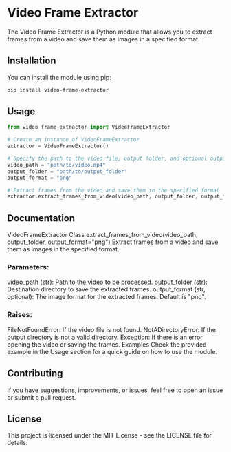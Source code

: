 # Video Frame Extractor

The Video Frame Extractor is a Python module that allows you to extract frames from a video and save them as images in a specified format.

## Installation

You can install the module using pip:

```bash
pip install video-frame-extractor
```

## Usage


```python
from video_frame_extractor import VideoFrameExtractor

# Create an instance of VideoFrameExtractor
extractor = VideoFrameExtractor()

# Specify the path to the video file, output folder, and optional output format
video_path = "path/to/video.mp4"
output_folder = "path/to/output_folder"
output_format = "png"

# Extract frames from the video and save them in the specified format
extractor.extract_frames_from_video(video_path, output_folder, output_format)
```


## Documentation
VideoFrameExtractor Class
extract_frames_from_video(video_path, output_folder, output_format="png")
Extract frames from a video and save them as images in the specified format.

### Parameters:

video_path (str): Path to the video to be processed.
output_folder (str): Destination directory to save the extracted frames.
output_format (str, optional): The image format for the extracted frames. Default is "png".
### Raises:

FileNotFoundError: If the video file is not found.
NotADirectoryError: If the output directory is not a valid directory.
Exception: If there is an error opening the video or saving the frames.
Examples
Check the provided example in the Usage section for a quick guide on how to use the module.

## Contributing
If you have suggestions, improvements, or issues, feel free to open an issue or submit a pull request.

## License
This project is licensed under the MIT License - see the LICENSE file for details.
